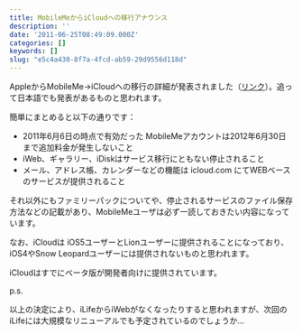 ```yaml
---
title: MobileMeからiCloudへの移行アナウンス
description: ''
date: '2011-06-25T08:49:09.000Z'
categories: []
keywords: []
slug: "e5c4a430-8f7a-4fcd-ab59-29d9556d118d"
---
```

AppleからMobileMe→iCloudへの移行の詳細が発表されました（[リンク](http://www.apple.com/mobileme/transition.html)）。追って日本語でも発表があるものと思われます。

簡単にまとめると以下の通りです：

*   2011年6月6日の時点で有効だった MobileMeアカウントは2012年6月30日まで追加料金が発生しないこと
*   iWeb、ギャラリー、iDiskはサービス移行にともない停止されること
*   メール、アドレス帳、カレンダーなどの機能は icloud.com にてWEBベースのサービスが提供されること

それ以外にもファミリーパックについてや、停止されるサービスのファイル保存方法などの記載があり、MobileMeユーザは必ず一読しておきたい内容になっています。

なお、iCloudは iOS5ユーザーとLionユーザーに提供されることになっており、iOS4やSnow Leopardユーザーには提供されないものと思われます。

iCloudはすでにベータ版が開発者向けに提供されています。

p.s.

以上の決定により、iLifeからiWebがなくなったりすると思われますが、次回のiLifeには大規模なリニューアルでも予定されているのでしょうか…
